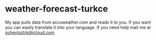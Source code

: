 # weather-forecast-turkce
My app pulls data from accuweather.com and reads it to you. If you want you can easily translate it into your language.
If you need help mail me at suheyloztrk@icloud.com
